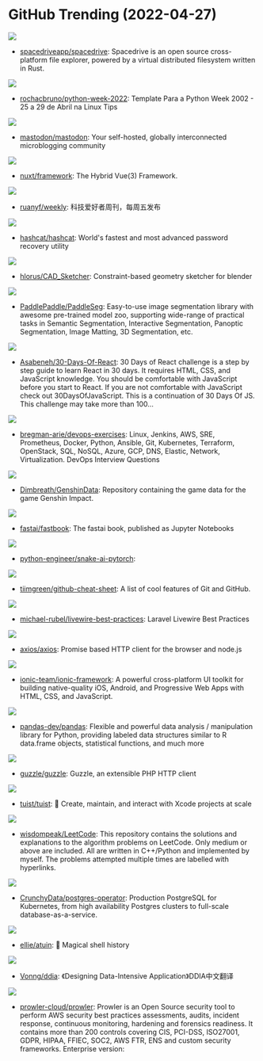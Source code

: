 # GitHub Trending (2022-04-27)

![](https://img.shields.io/badge/TypeScript-New%20637-green?style=flat-square&logo=appveyor)
- [spacedriveapp/spacedrive](https://github.com/spacedriveapp/spacedrive): Spacedrive is an open source cross-platform file explorer, powered by a virtual distributed filesystem written in Rust.

![](https://img.shields.io/badge/Python-New%20478-green?style=flat-square&logo=appveyor)
- [rochacbruno/python-week-2022](https://github.com/rochacbruno/python-week-2022): Template Para a Python Week 2002 - 25 a 29 de Abril na Linux Tips

![](https://img.shields.io/badge/Ruby-New%20215-green?style=flat-square&logo=appveyor)
- [mastodon/mastodon](https://github.com/mastodon/mastodon): Your self-hosted, globally interconnected microblogging community

![](https://img.shields.io/badge/TypeScript-New%20216-green?style=flat-square&logo=appveyor)
- [nuxt/framework](https://github.com/nuxt/framework): The Hybrid Vue(3) Framework.

![](https://img.shields.io/badge/none-New%2039-green?style=flat-square&logo=appveyor)
- [ruanyf/weekly](https://github.com/ruanyf/weekly): 科技爱好者周刊，每周五发布

![](https://img.shields.io/badge/C-New%20329-green?style=flat-square&logo=appveyor)
- [hashcat/hashcat](https://github.com/hashcat/hashcat): World's fastest and most advanced password recovery utility

![](https://img.shields.io/badge/Python-New%2071-green?style=flat-square&logo=appveyor)
- [hlorus/CAD_Sketcher](https://github.com/hlorus/CAD_Sketcher): Constraint-based geometry sketcher for blender

![](https://img.shields.io/badge/Python-New%20137-green?style=flat-square&logo=appveyor)
- [PaddlePaddle/PaddleSeg](https://github.com/PaddlePaddle/PaddleSeg): Easy-to-use image segmentation library with awesome pre-trained model zoo, supporting wide-range of practical tasks in Semantic Segmentation, Interactive Segmentation, Panoptic Segmentation, Image Matting, 3D Segmentation, etc.

![](https://img.shields.io/badge/JavaScript-New%2077-green?style=flat-square&logo=appveyor)
- [Asabeneh/30-Days-Of-React](https://github.com/Asabeneh/30-Days-Of-React): 30 Days of React challenge is a step by step guide to learn React in 30 days. It requires HTML, CSS, and JavaScript knowledge. You should be comfortable with JavaScript before you start to React. If you are not comfortable with JavaScript check out 30DaysOfJavaScript. This is a continuation of 30 Days Of JS. This challenge may take more than 100…

![](https://img.shields.io/badge/Python-New%2085-green?style=flat-square&logo=appveyor)
- [bregman-arie/devops-exercises](https://github.com/bregman-arie/devops-exercises): Linux, Jenkins, AWS, SRE, Prometheus, Docker, Python, Ansible, Git, Kubernetes, Terraform, OpenStack, SQL, NoSQL, Azure, GCP, DNS, Elastic, Network, Virtualization. DevOps Interview Questions

![](https://img.shields.io/badge/none-New%2050-green?style=flat-square&logo=appveyor)
- [Dimbreath/GenshinData](https://github.com/Dimbreath/GenshinData): Repository containing the game data for the game Genshin Impact.

![](https://img.shields.io/badge/Jupyter%20Notebook-New%203-green?style=flat-square&logo=appveyor)
- [fastai/fastbook](https://github.com/fastai/fastbook): The fastai book, published as Jupyter Notebooks

![](https://img.shields.io/badge/Python-New%2011-green?style=flat-square&logo=appveyor)
- [python-engineer/snake-ai-pytorch](https://github.com/python-engineer/snake-ai-pytorch): 

![](https://img.shields.io/badge/none-New%2083-green?style=flat-square&logo=appveyor)
- [tiimgreen/github-cheat-sheet](https://github.com/tiimgreen/github-cheat-sheet): A list of cool features of Git and GitHub.

![](https://img.shields.io/badge/none-New%2024-green?style=flat-square&logo=appveyor)
- [michael-rubel/livewire-best-practices](https://github.com/michael-rubel/livewire-best-practices): Laravel Livewire Best Practices

![](https://img.shields.io/badge/JavaScript-New%2049-green?style=flat-square&logo=appveyor)
- [axios/axios](https://github.com/axios/axios): Promise based HTTP client for the browser and node.js

![](https://img.shields.io/badge/TypeScript-New%208-green?style=flat-square&logo=appveyor)
- [ionic-team/ionic-framework](https://github.com/ionic-team/ionic-framework): A powerful cross-platform UI toolkit for building native-quality iOS, Android, and Progressive Web Apps with HTML, CSS, and JavaScript.

![](https://img.shields.io/badge/Python-New%2042-green?style=flat-square&logo=appveyor)
- [pandas-dev/pandas](https://github.com/pandas-dev/pandas): Flexible and powerful data analysis / manipulation library for Python, providing labeled data structures similar to R data.frame objects, statistical functions, and much more

![](https://img.shields.io/badge/PHP-New%2020-green?style=flat-square&logo=appveyor)
- [guzzle/guzzle](https://github.com/guzzle/guzzle): Guzzle, an extensible PHP HTTP client

![](https://img.shields.io/badge/Swift-New%205-green?style=flat-square&logo=appveyor)
- [tuist/tuist](https://github.com/tuist/tuist): 🚀 Create, maintain, and interact with Xcode projects at scale

![](https://img.shields.io/badge/C%2B%2B-New%2019-green?style=flat-square&logo=appveyor)
- [wisdompeak/LeetCode](https://github.com/wisdompeak/LeetCode): This repository contains the solutions and explanations to the algorithm problems on LeetCode. Only medium or above are included. All are written in C++/Python and implemented by myself. The problems attempted multiple times are labelled with hyperlinks.

![](https://img.shields.io/badge/Go-New%204-green?style=flat-square&logo=appveyor)
- [CrunchyData/postgres-operator](https://github.com/CrunchyData/postgres-operator): Production PostgreSQL for Kubernetes, from high availability Postgres clusters to full-scale database-as-a-service.

![](https://img.shields.io/badge/Rust-New%20301-green?style=flat-square&logo=appveyor)
- [ellie/atuin](https://github.com/ellie/atuin): 🐢 Magical shell history

![](https://img.shields.io/badge/Python-New%2045-green?style=flat-square&logo=appveyor)
- [Vonng/ddia](https://github.com/Vonng/ddia): 《Designing Data-Intensive Application》DDIA中文翻译

![](https://img.shields.io/badge/Shell-New%2021-green?style=flat-square&logo=appveyor)
- [prowler-cloud/prowler](https://github.com/prowler-cloud/prowler): Prowler is an Open Source security tool to perform AWS security best practices assessments, audits, incident response, continuous monitoring, hardening and forensics readiness. It contains more than 200 controls covering CIS, PCI-DSS, ISO27001, GDPR, HIPAA, FFIEC, SOC2, AWS FTR, ENS and custom security frameworks. Enterprise version:

